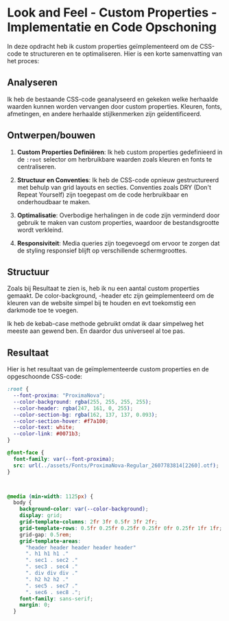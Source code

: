 # Look and Feel - Custom Properties - Implementatie en Code Opschoning

In deze opdracht heb ik custom properties geïmplementeerd om de CSS-code te structureren en te optimaliseren. Hier is een korte samenvatting van het proces:

## Analyseren

Ik heb de bestaande CSS-code geanalyseerd en gekeken welke herhaalde waarden kunnen worden vervangen door custom properties. Kleuren, fonts, afmetingen, en andere herhaalde stijlkenmerken zijn geïdentificeerd.

## Ontwerpen/bouwen

1. **Custom Properties Definiëren**: Ik heb custom properties gedefinieerd in de `:root` selector om herbruikbare waarden zoals kleuren en fonts te centraliseren.

2. **Structuur en Conventies**: Ik heb de CSS-code opnieuw gestructureerd met behulp van grid layouts en secties. Conventies zoals DRY (Don't Repeat Yourself) zijn toegepast om de code herbruikbaar en onderhoudbaar te maken.

3. **Optimalisatie**: Overbodige herhalingen in de code zijn verminderd door gebruik te maken van custom properties, waardoor de bestandsgrootte wordt verkleind.

4. **Responsiviteit**: Media queries zijn toegevoegd om ervoor te zorgen dat de styling responsief blijft op verschillende schermgroottes.


## Structuur

Zoals bij Resultaat te zien is, heb ik nu een aantal custom properties gemaakt.
De color-background, -header etc zijn geimplementeerd om de kleuren van de website simpel bij te houden en evt toekomstig een darkmode toe te voegen.

Ik heb de kebab-case methode gebruikt omdat ik daar simpelweg het meeste aan gewend ben. En daardor dus universeel al toe pas.

## Resultaat

Hier is het resultaat van de geïmplementeerde custom properties en de opgeschoonde CSS-code:

```css
:root {
  --font-proxima: "ProximaNova";
  --color-background: rgba(255, 255, 255, 255);
  --color-header: rgba(247, 161, 0, 255);
  --color-section-bg: rgba(162, 137, 137, 0.093);
  --color-section-hover: #f7a100;
  --color-text: white;
  --color-link: #0071b3;
}

@font-face {
  font-family: var(--font-proxima);
  src: url(../assets/Fonts/ProximaNova-Regular_2607783814[2260].otf);
}



@media (min-width: 1125px) {
  body {
    background-color: var(--color-background);
    display: grid;
    grid-template-columns: 2fr 3fr 0.5fr 3fr 2fr;
    grid-template-rows: 0.5fr 0.25fr 0.25fr 0.25fr 0fr 0.25fr 1fr 1fr;
    grid-gap: 0.5rem;
    grid-template-areas:
      "header header header header header"
      ". h1 h1 h1 ."
      ". sec1 . sec2 ."
      ". sec3 . sec4 ."
      ". div div div ."
      ". h2 h2 h2 ."
      ". sec5 . sec7 ."
      ". sec6 . sec8 .";
    font-family: sans-serif;
    margin: 0;
  }

```

